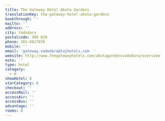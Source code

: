 ```yaml
---
title: The Gateway Hotel Akota Gardens
translationKey: the-gateway-hotel-akota-gardens
bookthrough: ''
mailto: ''
address: ''
city: Vadodara
postalcode: 390 020
phone: 265-6617676
mobile: ''
email: 'gateway.vadodara@tajhotels.com  '
website: http://www.thegatewayhotels.com/akotagardensvadodara/overview.aspx
note: ''
type: hotel
category:
  - H
showHotel: 0
starCategory: 0
checkout: ''
accessRail: ''
accessAir: ''
accessBus: ''
advantage: ''
rooms: 0
---
```

